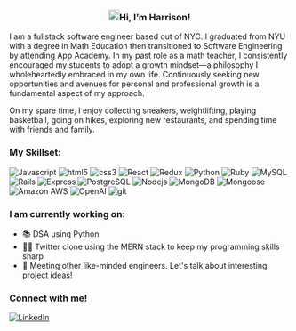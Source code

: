 <h3 align="center"><img src="https://media.giphy.com/media/hvRJCLFzcasrR4ia7z/giphy.gif" width="20px"/>Hi, I’m Harrison!</h3>
<p>
I am a fullstack software engineer based out of NYC. I graduated from NYU with a degree in Math Education then transitioned to Software Engineering by attending App Academy. In my past role as a math teacher, I consistently encouraged my students to adopt a growth mindset—a philosophy I wholeheartedly embraced in my own life. Continuously seeking new opportunities and avenues for personal and professional growth is a fundamental aspect of my approach.

On my spare time, I enjoy collecting sneakers, weightlifting, playing basketball, going on hikes, exploring new restaurants, and spending time with friends and family.
</p>

<h3>My Skillset:</h3>
<p>
  <img alt="Javascript" src="https://img.shields.io/badge/-JavaScript-F1DC56?style=flat-square&logo=javascript&logoColor=black" />
  <img alt="html5" src="https://img.shields.io/badge/-HTML5-E34F26?style=flat-square&logo=html5&logoColor=white" />
  <img alt="css3" src="https://img.shields.io/badge/-CSS3-264de4?style=flat-square&logo=css3&logoColor=white" />
  <img alt="React" src="https://img.shields.io/badge/-React-45b8d8?style=flat-square&logo=react&logoColor=white" />
  <img alt="Redux" src="https://img.shields.io/badge/-Redux-764ABC?style=flat-square&logo=redux&logoColor=white" />
  <img alt="Python" src="https://img.shields.io/badge/-Python-ffde57?style=flat-square&logo=python&logoColor=color"/>
  <img alt="Ruby" src="https://img.shields.io/badge/-Ruby-CC0000?style=flat-square&logo=ruby&logoColor=color"/>
  <img alt="MySQL" src="https://img.shields.io/badge/-MySQL-00758f?style=flat-square&logo=mysql&logoColor=white"/>
  <img alt="Rails" src="https://img.shields.io/badge/-Rails-CC0000?style=flat-square&logo=rubyonrails&logoColor=white" />
  <img alt="Express" src="https://img.shields.io/badge/-Express-ffffff?style=flat-square&logo=express&logoColor=black" />
  <img alt="PostgreSQL" src="https://img.shields.io/badge/-PostgreSQL-0064a5?style=flat-square&logo=postgresql&logoColor=white" />
  <img alt="Nodejs" src="https://img.shields.io/badge/-Node.js-43853d?style=flat-square&logo=Node.js&logoColor=white" />
  <img alt="MongoDB" src="https://img.shields.io/badge/-MongoDB-13aa52?style=flat-square&logo=mongodb&logoColor=white" />
  <img alt="Mongoose" src="https://img.shields.io/badge/-Mongoose-880000?style=flat-square&logo=mongoose&logoColor=white" />
  <img alt="Amazon AWS" src="https://img.shields.io/badge/-Amazon_AWS-FF9C18?style=flat-square&logo=amazonaws&logoColor=black" />
  <img alt="OpenAI" src="https://img.shields.io/badge/-OpenAI-10A27F?style=flat-square&logo=openai&logoColor=white" />
  <img alt="git" src="https://img.shields.io/badge/-Git-F05032?style=flat-square&logo=git&logoColor=white" />
</p>

<h3>I am currently working on:</h3>
<ul>
  <li>📚 DSA using Python</li>
  <li>👨‍💻 Twitter clone using the MERN stack to keep my programming skills sharp</li>
  <li>🥂 Meeting other like-minded engineers. Let's talk about interesting project ideas!</li>
</ul>

<h3>Connect with me!</h3>
<p>
  <a href="https://www.linkedin.com/in/harrison-l-2738bb103" target="_blank">
    <img alt="LinkedIn" src="https://img.shields.io/badge/-LinkedIn-32A7FF?style=flat-square&logo=linkedin&logoColor=white" />
  </a>
</p>

<!---
harrisonlhl123/harrisonlhl123 is a ✨ special ✨ repository because its `README.md` (this file) appears on your GitHub profile.
You can click the Preview link to take a look at your changes.
--->
